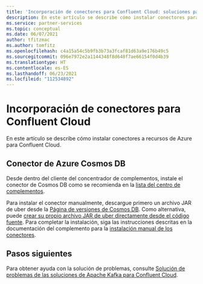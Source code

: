 ```yaml
---
title: 'Incorporación de conectores para Confluent Cloud: soluciones para asociados de Azure'
description: En este artículo se describe cómo instalar conectores para Confluent Cloud que se usan con recursos de Azure.
ms.service: partner-services
ms.topic: conceptual
ms.date: 06/07/2021
author: tfitzmac
ms.author: tomfitz
ms.openlocfilehash: c4a15a54c5b9fb3b73a3fcaf81d63a9e176b49c5
ms.sourcegitcommit: 096e7972e2a1144348f8d648f7ae66154f0d4b39
ms.translationtype: HT
ms.contentlocale: es-ES
ms.lasthandoff: 06/23/2021
ms.locfileid: "112534892"
---
```

# <a name="add-connectors-for-confluent-cloud"></a>Incorporación de conectores para Confluent Cloud

En este artículo se describe cómo instalar conectores a recursos de Azure para Confluent Cloud.

## <a name="connector-to-azure-cosmos-db"></a>Conector de Azure Cosmos DB

Desde dentro del cliente del concentrador de complementos, instale el conector de Cosmos DB como se recomienda en la [lista del centro de complementos](https://www.confluent.io/hub/microsoftcorporation/kafka-connect-cosmos). 

Para instalar el conector manualmente, descargue primero un archivo JAR de uber desde la [Página de versiones de Cosmos DB](https://github.com/microsoft/kafka-connect-cosmosdb/releases). Como alternativa, puede [crear su propio archivo JAR de uber directamente desde el código fuente](https://github.com/microsoft/kafka-connect-cosmosdb/blob/dev/doc/README_Sink.md#install-sink-connector). Para completar la instalación, siga las instrucciones descritas en la documentación del complemento para la [instalación manual de los conectores](https://docs.confluent.io/home/connect/install.html#install-connector-manually).  

## <a name="next-steps"></a>Pasos siguientes

Para obtener ayuda con la solución de problemas, consulte [Solución de problemas de las soluciones de Apache Kafka para Confluent Cloud](troubleshoot.md).
